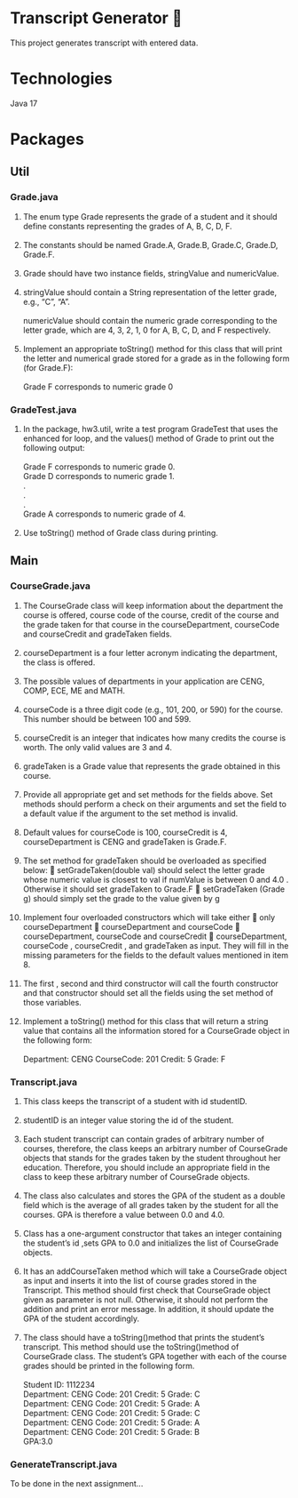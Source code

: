 # Transcript Generator 📑

This project generates transcript with entered data.

# Technologies

Java 17 

# Packages

## Util

### Grade.java

1. The enum type Grade represents the grade of a student and it should define constants
   representing the grades of A, B, C, D, F. <br /><br />
2. The constants should be named Grade.A, Grade.B, Grade.C, Grade.D, Grade.F. <br /><br />
3. Grade should have two instance fields, stringValue and numericValue. <br /><br />
4. stringValue should contain a String representation of the letter grade, e.g., “C”, “A”. <br /><br />
   numericValue should contain the numeric grade corresponding to the letter grade, which
   are 4, 3, 2, 1, 0 for A, B, C, D, and F respectively. <br /><br />
5. Implement an appropriate toString() method for this class that will print the letter and
   numerical grade stored for a grade as in the following form (for Grade.F):<br /><br />
   Grade F corresponds to numeric grade 0 <br />

### GradeTest.java

1. In the package, hw3.util, write a test program GradeTest that uses the enhanced for
   loop, and the values() method of Grade to print out the following output: <br /><br />
   Grade F corresponds to numeric grade 0. <br />
   Grade D corresponds to numeric grade 1. <br />
   .  <br />
   . <br />
   . <br />
   Grade A corresponds to numeric grade of 4.<br /><br />
2. Use toString() method of Grade class during printing.<br />

## Main

### CourseGrade.java

1. The CourseGrade class will keep information about the department the course is offered,
   course code of the course, credit of the course and the grade taken for that course in the
   courseDepartment, courseCode and courseCredit and gradeTaken fields. <br /><br />
2. courseDepartment is a four letter acronym indicating the department, the class is offered. <br /><br />
3. The possible values of departments in your application are CENG, COMP, ECE, ME and MATH. <br /><br />
4. courseCode is a three digit code (e.g., 101, 200, or 590) for the course. This number should
   be between 100 and 599. <br /><br />
5. courseCredit is an integer that indicates how many credits the course is worth. The only
   valid values are 3 and 4. <br /><br />
6. gradeTaken is a Grade value that represents the grade obtained in this course. <br /><br />
7. Provide all appropriate get and set methods for the fields above. Set methods should perform a
   check on their arguments and set the field to a default value if the argument to the set method
   is invalid. <br /><br />
8. Default values for courseCode is 100, courseCredit is 4, courseDepartment is CENG
   and gradeTaken is Grade.F. <br /><br />
9. The set method for gradeTaken should be overloaded as specified below:
    setGradeTaken(double val) should select the letter grade whose numeric
   value is closest to val if numValue is between 0 and 4.0 . Otherwise it should set
   gradeTaken to Grade.F
    setGradeTaken (Grade g) should simply set the grade to the value given by g <br /><br />
10. Implement four overloaded constructors which will take either
     only courseDepartment
     courseDepartment and courseCode
     courseDepartment, courseCode and courseCredit
     courseDepartment, courseCode , courseCredit , and gradeTaken
    as input. They will fill in the missing parameters for the fields to the default values mentioned in
    item 8. <br /><br />
11. The first , second and third constructor will call the fourth constructor and that constructor
    should set all the fields using the set method of those variables. <br /><br />
12. Implement a toString() method for this class that will return a string value that contains all
    the information stored for a CourseGrade object in the following form:<br /><br />
    Department: CENG CourseCode: 201 Credit: 5 Grade: F <br />

### Transcript.java

1. This class keeps the transcript of a student with id studentID. <br /><br />
2. studentID is an integer value storing the id of the student. <br /><br />
3. Each student transcript can contain grades of arbitrary number of courses, therefore, the class
   keeps an arbitrary number of CourseGrade objects that stands for the grades taken by the
   student throughout her education. Therefore, you should include an appropriate field in the
   class to keep these arbitrary number of CourseGrade objects. <br /><br />
4. The class also calculates and stores the GPA of the student as a double field which is the average
   of all grades taken by the student for all the courses. GPA is therefore a value between 0.0 and
   4.0. <br /><br />
5. Class has a one-argument constructor that takes an integer containing the student’s id ,sets
   GPA to 0.0 and initializes the list of CourseGrade objects. <br /><br />
6. It has an addCourseTaken method which will take a CourseGrade object as input and
   inserts it into the list of course grades stored in the Transcript. This method should first check
   that CourseGrade object given as parameter is not null. Otherwise, it should not perform
   the addition and print an error message. In addition, it should update the GPA of the student
   accordingly. <br /><br />
7. The class should have a toString()method that prints the student’s transcript. This method
   should use the toString()method of CourseGrade class. The student’s GPA together
   with each of the course grades should be printed in the following form. <br /><br />
   Student ID: 1112234 <br />
   Department: CENG Code: 201 Credit: 5 Grade: C <br />
   Department: CENG Code: 201 Credit: 5 Grade: A <br />
   Department: CENG Code: 201 Credit: 5 Grade: C <br />
   Department: CENG Code: 201 Credit: 5 Grade: A <br />
   Department: CENG Code: 201 Credit: 5 Grade: B <br />
   GPA:3.0 <br />

### GenerateTranscript.java

To be done in the next assignment...
